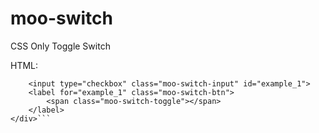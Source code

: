 # moo-switch
CSS Only Toggle Switch

HTML:
```<div class="moo-switch">
	<input type="checkbox" class="moo-switch-input" id="example_1">
	<label for="example_1" class="moo-switch-btn">
		<span class="moo-switch-toggle"></span>
	</label>
</div>```
